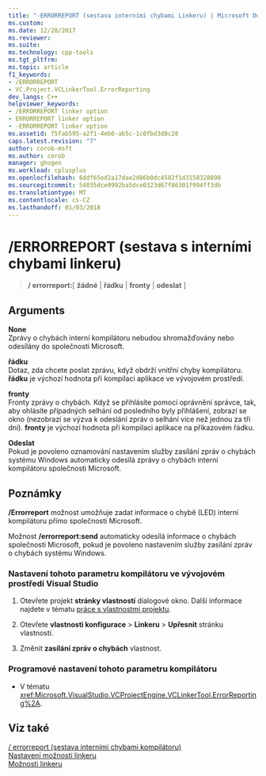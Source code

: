 ```yaml
---
title: "-ERRORREPORT (sestava interními chybami Linkeru) | Microsoft Docs"
ms.custom: 
ms.date: 12/28/2017
ms.reviewer: 
ms.suite: 
ms.technology: cpp-tools
ms.tgt_pltfrm: 
ms.topic: article
f1_keywords:
- /ERRORREPORT
- VC.Project.VCLinkerTool.ErrorReporting
dev_langs: C++
helpviewer_keywords:
- /ERRORREPORT linker option
- ERRORREPORT linker option
- -ERRORREPORT linker option
ms.assetid: f5fab595-a2f1-4eb0-ab5c-1c0fbd3d8c28
caps.latest.revision: "7"
author: corob-msft
ms.author: corob
manager: ghogen
ms.workload: cplusplus
ms.openlocfilehash: 6ddf65ed2a17dae2d86b0dc4582f1d3158328898
ms.sourcegitcommit: 54035dce0992ba5dce0323d67f86301f994ff3db
ms.translationtype: MT
ms.contentlocale: cs-CZ
ms.lasthandoff: 01/03/2018
---
```

# <a name="errorreport-report-internal-linker-errors"></a>/ERRORREPORT (sestava s interními chybami linkeru)

> **/ errorreport:**[ **žádné** | **řádku** | **fronty** | **odeslat** ]

## <a name="arguments"></a>Arguments

**None**  
Zprávy o chybách interní kompilátoru nebudou shromažďovány nebo odesílány do společnosti Microsoft.

**řádku**  
Dotaz, zda chcete poslat zprávu, když obdrží vnitřní chyby kompilátoru. **řádku** je výchozí hodnota při kompilaci aplikace ve vývojovém prostředí.

**fronty**  
Fronty zprávy o chybách. Když se přihlásíte pomocí oprávnění správce, tak, aby ohlásíte případných selhání od posledního byly přihlášení, zobrazí se okno (nezobrazí se výzva k odeslání zpráv o selhání více než jednou za tři dní). **fronty** je výchozí hodnota při kompilaci aplikace na příkazovém řádku.

**Odeslat**  
Pokud je povoleno oznamování nastavením služby zasílání zpráv o chybách systému Windows automaticky odesílá zprávy o chybách interní kompilátoru společnosti Microsoft.

## <a name="remarks"></a>Poznámky

**/Errorreport** možnost umožňuje zadat informace o chybě (LED) interní kompilátoru přímo společnosti Microsoft.

Možnost **/errorreport:send** automaticky odesílá informace o chybách společnosti Microsoft, pokud je povoleno nastavením služby zasílání zpráv o chybách systému Windows.

### <a name="to-set-this-compiler-option-in-the-visual-studio-development-environment"></a>Nastavení tohoto parametru kompilátoru ve vývojovém prostředí Visual Studio

1. Otevřete projekt **stránky vlastností** dialogové okno. Další informace najdete v tématu [práce s vlastnostmi projektu](../../ide/working-with-project-properties.md).

1. Otevřete **vlastnosti konfigurace** > **Linkeru** > **Upřesnit** stránku vlastností.

1. Změnit **zasílání zpráv o chybách** vlastnost.

### <a name="to-set-this-compiler-option-programmatically"></a>Programové nastavení tohoto parametru kompilátoru

- V tématu <xref:Microsoft.VisualStudio.VCProjectEngine.VCLinkerTool.ErrorReporting%2A>.

## <a name="see-also"></a>Viz také

[/ errorreport (sestava interními chybami kompilátoru)](../../build/reference/errorreport-report-internal-compiler-errors.md)  
[Nastavení možností linkeru](../../build/reference/setting-linker-options.md)  
[Možnosti linkeru](../../build/reference/linker-options.md)  
